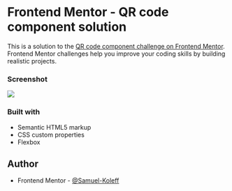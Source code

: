 # Frontend Mentor - QR code component solution

This is a solution to the [QR code component challenge on Frontend Mentor](https://www.frontendmentor.io/challenges/qr-code-component-iux_sIO_H). Frontend Mentor challenges help you improve your coding skills by building realistic projects. 

### Screenshot

![](./screenshot.jpg)

### Built with

- Semantic HTML5 markup
- CSS custom properties
- Flexbox

## Author
- Frontend Mentor - [@Samuel-Koleff](https://www.frontendmentor.io/profile/Samuel-Koleff)
